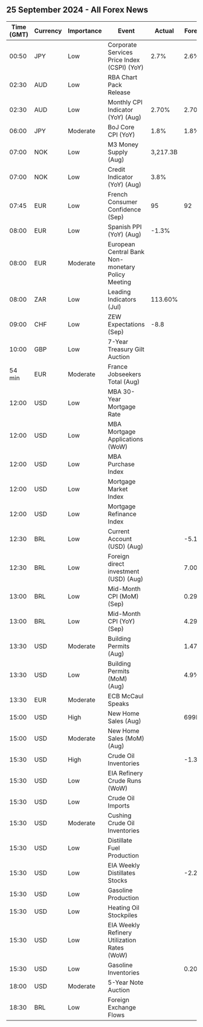 ## 25 September 2024 - All Forex News

| Time (GMT) | Currency | Importance | Event | Actual | Forecast | Previous |
|------|----------|------------|-------|--------|----------|----------|
| 00:50 | JPY | Low | Corporate Services Price Index (CSPI) (YoY) | 2.7% | 2.6% | 2.7% |
| 02:30 | AUD | Low | RBA Chart Pack Release |  |  |  |
| 02:30 | AUD | Low | Monthly CPI Indicator (YoY) (Aug) | 2.70% | 2.70% | 3.50% |
| 06:00 | JPY | Moderate | BoJ Core CPI (YoY) | 1.8% | 1.8% | 1.8% |
| 07:00 | NOK | Low | M3 Money Supply (Aug) | 3,217.3B |  | 3,233.1B |
| 07:00 | NOK | Low | Credit Indicator (YoY) (Aug) | 3.8% |  | 3.7% |
| 07:45 | EUR | Low | French Consumer Confidence (Sep) | 95 | 92 | 93 |
| 08:00 | EUR | Low | Spanish PPI (YoY) (Aug) | -1.3% |  | -1.6% |
| 08:00 | EUR | Moderate | European Central Bank Non-monetary Policy Meeting |  |  |  |
| 08:00 | ZAR | Low | Leading Indicators (Jul) | 113.60% |  | 112.80% |
| 09:00 | CHF | Low | ZEW Expectations (Sep) | -8.8 |  | -3.4 |
| 10:00 | GBP | Low | 7-Year Treasury Gilt Auction |  |  | 4.074% |
| 54 min | EUR | Moderate | France Jobseekers Total (Aug) |  |  | 2,808.4K |
| 12:00 | USD | Low | MBA 30-Year Mortgage Rate |  |  | 6.15% |
| 12:00 | USD | Low | MBA Mortgage Applications (WoW) |  |  | 14.2% |
| 12:00 | USD | Low | MBA Purchase Index |  |  | 146.1 |
| 12:00 | USD | Low | Mortgage Market Index |  |  | 266.8 |
| 12:00 | USD | Low | Mortgage Refinance Index |  |  | 941.4 |
| 12:30 | BRL | Low | Current Account (USD) (Aug) |  | -5.10B | -5.20B |
| 12:30 | BRL | Low | Foreign direct investment (USD) (Aug) |  | 7.00B | 7.30B |
| 13:00 | BRL | Low | Mid-Month CPI (MoM) (Sep) |  | 0.29% | 0.19% |
| 13:00 | BRL | Low | Mid-Month CPI (YoY) (Sep) |  | 4.29% | 4.35% |
| 13:30 | USD | Moderate | Building Permits (Aug) |  | 1.475M | 1.406M |
| 13:30 | USD | Low | Building Permits (MoM) (Aug) |  | 4.9% | -3.3% |
| 13:30 | EUR | Moderate | ECB McCaul Speaks |  |  |  |
| 15:00 | USD | High | New Home Sales (Aug) |  | 699K | 739K |
| 15:00 | USD | Moderate | New Home Sales (MoM) (Aug) |  |  | 10.6% |
| 15:30 | USD | High | Crude Oil Inventories |  | -1.300M | -1.630M |
| 15:30 | USD | Low | EIA Refinery Crude Runs (WoW) |  |  | -0.282M |
| 15:30 | USD | Low | Crude Oil Imports |  |  | -1.829M |
| 15:30 | USD | Moderate | Cushing Crude Oil Inventories |  |  | -1.979M |
| 15:30 | USD | Low | Distillate Fuel Production |  |  | -0.153M |
| 15:30 | USD | Low | EIA Weekly Distillates Stocks |  | -2.200M | 0.125M |
| 15:30 | USD | Low | Gasoline Production |  |  | 0.284M |
| 15:30 | USD | Low | Heating Oil Stockpiles |  |  | -0.352M |
| 15:30 | USD | Low | EIA Weekly Refinery Utilization Rates (WoW) |  |  | -0.7% |
| 15:30 | USD | Low | Gasoline Inventories |  | 0.200M | 0.069M |
| 18:00 | USD | Moderate | 5-Year Note Auction |  |  | 3.645% |
| 18:30 | BRL | Low | Foreign Exchange Flows |  |  | -0.331B |
